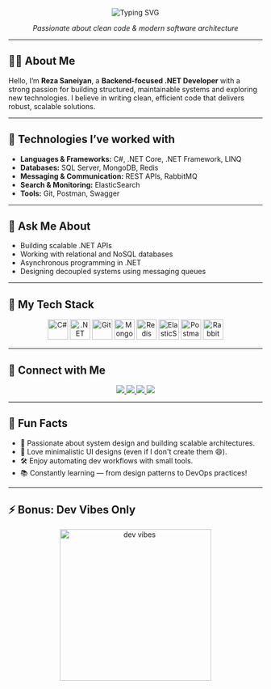 <p align="center">

<p align="center">
  <img src="https://readme-typing-svg.demolab.com?font=Fira+Code&pause=1000&color=38BDF8&center=true&vCenter=true&width=435&lines=%F0%9F%99%8B%E2%80%8D%E2%99%82%EF%B8%8F+Reza+Saneiyan;Backend+%F0%9F%92%BB+.NET+Developer;Clean+Code+%2B+System+Design+Lover" alt="Typing SVG" />
</p>

<p align="center">
  <em>Passionate about clean code & modern software architecture</em>
</p>


---

## 👨‍💻 About Me

Hello, I’m **Reza Saneiyan**, a **Backend-focused .NET Developer** with a strong passion for building structured, maintainable systems and exploring new technologies. I believe in writing clean, efficient code that delivers robust, scalable solutions.

---

## 🧠 Technologies I’ve worked with

- **Languages & Frameworks:** C#, .NET Core, .NET Framework, LINQ
- **Databases:** SQL Server, MongoDB, Redis
- **Messaging & Communication:** REST APIs, RabbitMQ
- **Search & Monitoring:** ElasticSearch
- **Tools:** Git, Postman, Swagger

---

## 💬 Ask Me About

- Building scalable .NET APIs
- Working with relational and NoSQL databases
- Asynchronous programming in .NET
- Designing decoupled systems using messaging queues

---

## 🧰 My Tech Stack

<p align="center">
  <img src="https://cdn.jsdelivr.net/gh/devicons/devicon/icons/csharp/csharp-original.svg" width="40" alt="C#" />
  <img src="https://cdn.jsdelivr.net/gh/devicons/devicon/icons/dot-net/dot-net-original-wordmark.svg" width="40" alt=".NET" />
  <img src="https://cdn.jsdelivr.net/gh/devicons/devicon/icons/git/git-original.svg" width="40" alt="Git" />
  <img src="https://cdn.jsdelivr.net/gh/devicons/devicon/icons/mongodb/mongodb-original.svg" width="40" alt="MongoDB" />
  <img src="https://cdn.jsdelivr.net/gh/devicons/devicon/icons/redis/redis-original.svg" width="40" alt="Redis" />
  <img src="https://cdn.jsdelivr.net/gh/devicons/devicon/icons/elasticsearch/elasticsearch-original.svg" width="40" alt="ElasticSearch" />
  <img src="https://www.vectorlogo.zone/logos/getpostman/getpostman-icon.svg" width="40" alt="Postman" />
  <img src="https://www.vectorlogo.zone/logos/rabbitmq/rabbitmq-icon.svg" width="40" alt="RabbitMQ" />
</p>

---

## 🔗 Connect with Me

<p align="center">
  <a href="https://linkedin.com/in/reza-saneiyan" target="_blank">
    <img src="https://img.shields.io/badge/LinkedIn-%230077B5.svg?&style=flat-square&logo=linkedin&logoColor=white" />
  </a>
  <a href="https://stackoverflow.com/users/19806243" target="_blank">
    <img src="https://img.shields.io/badge/StackOverflow-%23FE7A16.svg?&style=flat-square&logo=stack-overflow&logoColor=white" />
  </a>
  <a href="mailto:saneiyan.rzw@gmail.com" target="_blank">
    <img src="https://img.shields.io/badge/Email-D14836?style=flat-square&logo=gmail&logoColor=white" />
  </a>
  <a href="https://saneiyanreza.github.io/" target="_blank">
    <img src="https://img.shields.io/badge/Portfolio-000000?style=flat-square&logo=github&logoColor=white" />
  </a>
</p>

---

## 🎯 Fun Facts

- 🚀 Passionate about system design and building scalable architectures.
- 🎨 Love minimalistic UI designs (even if I don't create them 😄).
- 🛠️ Enjoy automating dev workflows with small tools.
- 📚 Constantly learning — from design patterns to DevOps practices!

---

## ⚡ Bonus: Dev Vibes Only

<p align="center">
  <img src="https://media0.giphy.com/media/v1.Y2lkPTc5MGI3NjExdjdpYm5pb280cDRybzNjaWcwdHk1enlzeGg4YzQ0dnAyNmlkMnB5YiZlcD12MV9pbnRlcm5hbF9naWZfYnlfaWQmY3Q9Zw/DqaVDzFPPbw4WfyzAD/giphy.gif" width="300" alt="dev vibes"/>
</p>
